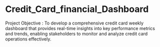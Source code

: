 # Credit_Card_financial_Dashboard
Project Objective : To develop a comprehensive credit card weekly dashboard that provides real-time insights into key performance metrics and trends, enabling stakeholders to monitor and analyze credit card operations effectively.

